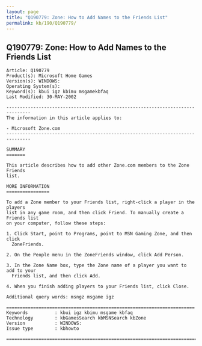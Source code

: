 ```yaml
---
layout: page
title: "Q190779: Zone: How to Add Names to the Friends List"
permalink: kb/190/Q190779/
---
```


## Q190779: Zone: How to Add Names to the Friends List

	Article: Q190779
	Product(s): Microsoft Home Games
	Version(s): WINDOWS:
	Operating System(s): 
	Keyword(s): kbui igz kbimu msgamekbfaq
	Last Modified: 30-MAY-2002
	
	-------------------------------------------------------------------------------
	The information in this article applies to:
	
	- Microsoft Zone.com 
	-------------------------------------------------------------------------------
	
	SUMMARY
	=======
	
	This article describes how to add other Zone.com members to the Zone Friends
	list.
	
	MORE INFORMATION
	================
	
	To add a Zone member to your Friends list, right-click a player in the players
	list in any game room, and then click Friend. To manually create a Friends list
	on your computer, follow these steps:
	
	1. Click Start, point to Programs, point to MSN Gaming Zone, and then click
	  ZoneFriends.
	
	2. On the People menu in the ZoneFriends window, click Add Person.
	
	3. In the Zone Name box, type the Zone name of a player you want to add to your
	  Friends list, and then click Add.
	
	4. When you finish adding players to your Friends list, click Close.
	
	Additional query words: msngz msgame igz
	
	======================================================================
	Keywords          : kbui igz kbimu msgame kbfaq
	Technology        : kbGamesSearch kbMSNSearch kbZone
	Version           : WINDOWS:
	Issue type        : kbhowto
	
	=============================================================================
	
